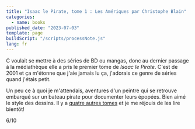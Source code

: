 ```yaml
---
title: "Isaac le Pirate, tome 1 : Les Amériques par Christophe Blain"
categories:
  - name: books
published_date: "2023-07-03"
template: page
buildScript: "/scripts/processNote.js"
lang: fr
---
```


C voulait se mettre à des séries de BD ou mangas, donc au dernier passage à la médiathèque elle a pris le premier tome de _Isaac le Pirate_. C'est de 2001 et ça m'étonne que j'aie jamais lu ça, j'adorais ce genre de séries quand j'étais petit.

Un peu ce à quoi je m'attendais, aventures d'un peintre qui se retrouve embarqué sur un bateau pirate pour documenter leurs épopées. Bien aimé le style des dessins. Il y a [quatre autres tomes](/notes/isaac-le-pirate-tomes-2-a-5-par-christophe-blain/) et je me réjouis de les lire bientôt!

6/10
